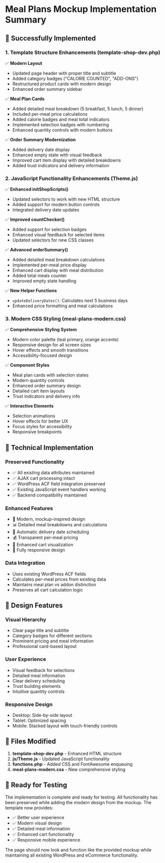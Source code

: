 # Meal Plans Mockup Implementation Summary

## 🎯 **Successfully Implemented**

### **1. Template Structure Enhancements (template-shop-dev.php)**
✅ **Modern Layout**
- Updated page header with proper title and subtitle
- Added category badges ("CALORIE COUNTED", "ADD-ONS")
- Restructured product cards with modern design
- Enhanced order summary sidebar

✅ **Meal Plan Cards**
- Added detailed meal breakdown (5 breakfast, 5 lunch, 5 dinner)
- Included per-meal price calculations
- Added calorie badges and meal total indicators
- Implemented selection badges with numbering
- Enhanced quantity controls with modern buttons

✅ **Order Summary Modernization**
- Added delivery date display
- Enhanced empty state with visual feedback
- Improved cart item display with detailed breakdowns
- Added trust indicators and delivery information

### **2. JavaScript Functionality Enhancements (Theme.js)**
✅ **Enhanced initShopScripts()**
- Updated selectors to work with new HTML structure
- Added support for modern button controls
- Integrated delivery date updates

✅ **Improved countChecker()**
- Added support for selection badges
- Enhanced visual feedback for selected items
- Updated selectors for new CSS classes

✅ **Advanced orderSummary()**
- Added detailed meal breakdown calculations
- Implemented per-meal price display
- Enhanced cart display with meal distribution
- Added total meals counter
- Improved empty state handling

✅ **New Helper Functions**
- `updateDeliveryDates()`: Calculates next 5 business days
- Enhanced price formatting and meal calculations

### **3. Modern CSS Styling (meal-plans-modern.css)**
✅ **Comprehensive Styling System**
- Modern color palette (teal primary, orange accents)
- Responsive design for all screen sizes
- Hover effects and smooth transitions
- Accessibility-focused design

✅ **Component Styles**
- Meal plan cards with selection states
- Modern quantity controls
- Enhanced order summary design
- Detailed cart item layouts
- Trust indicators and delivery info

✅ **Interactive Elements**
- Selection animations
- Hover effects for better UX
- Focus styles for accessibility
- Responsive breakpoints

## 🔧 **Technical Implementation**

### **Preserved Functionality**
- ✅ All existing data attributes maintained
- ✅ AJAX cart processing intact
- ✅ WordPress ACF field integration preserved
- ✅ Existing JavaScript event handlers working
- ✅ Backend compatibility maintained

### **Enhanced Features**
- 🎨 Modern, mockup-inspired design
- 📊 Detailed meal breakdowns and calculations
- 📅 Automatic delivery date scheduling
- 💰 Transparent per-meal pricing
- 🛒 Enhanced cart visualization
- 📱 Fully responsive design

### **Data Integration**
- Uses existing WordPress ACF fields
- Calculates per-meal prices from existing data
- Maintains meal plan vs addon distinction
- Preserves all cart calculation logic

## 🎨 **Design Features**

### **Visual Hierarchy**
- Clear page title and subtitle
- Category badges for different sections
- Prominent pricing and meal information
- Professional card-based layout

### **User Experience**
- Visual feedback for selections
- Detailed meal information
- Clear delivery scheduling
- Trust building elements
- Intuitive quantity controls

### **Responsive Design**
- Desktop: Side-by-side layout
- Tablet: Optimized spacing
- Mobile: Stacked layout with touch-friendly controls

## 📁 **Files Modified**

1. **template-shop-dev.php** - Enhanced HTML structure
2. **js/Theme.js** - Updated JavaScript functionality  
3. **functions.php** - Added CSS and FontAwesome enqueuing
4. **meal-plans-modern.css** - New comprehensive styling

## 🚀 **Ready for Testing**

The implementation is complete and ready for testing. All functionality has been preserved while adding the modern design from the mockup. The template now provides:

- ✅ Better user experience
- ✅ Modern visual design
- ✅ Detailed meal information
- ✅ Enhanced cart functionality
- ✅ Responsive mobile experience

The page should now look and function like the provided mockup while maintaining all existing WordPress and eCommerce functionality.

